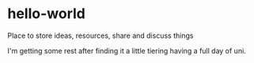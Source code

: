 # hello-world
Place to store ideas, resources, share and discuss things

I'm getting some rest after finding it a little tiering having a full day of uni.
